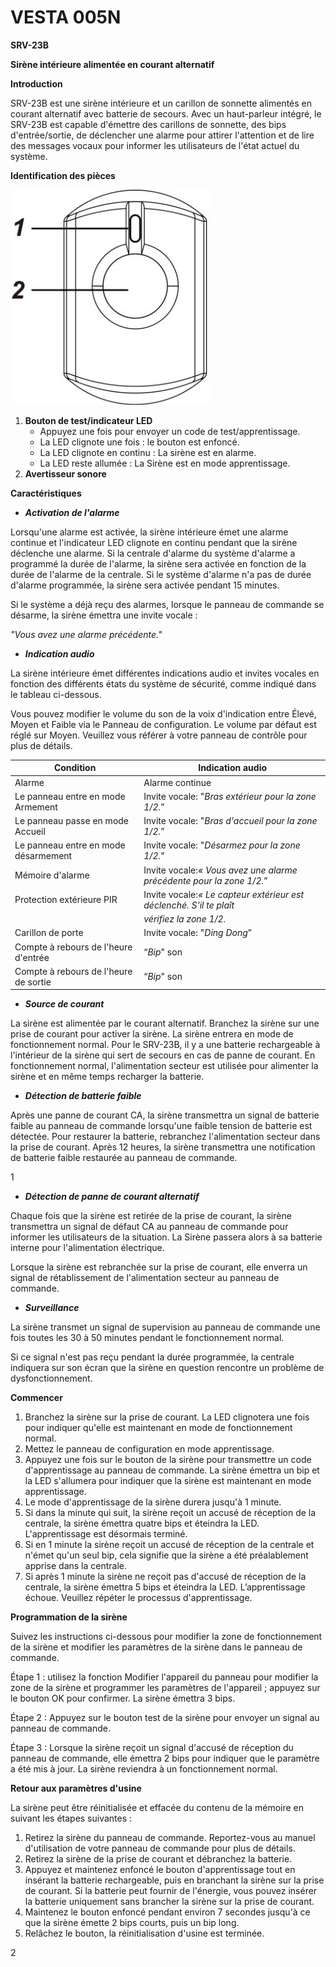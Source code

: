 # VESTA 005N

**SRV-23B**

**Sirène intérieure alimentée en courant alternatif**

**Introduction**

SRV-23B est une sirène intérieure et un carillon de sonnette alimentés en courant alternatif avec batterie de secours. Avec un haut-parleur intégré, le SRV-23B est capable d'émettre des carillons de sonnette, des bips d'entrée/sortie, de déclencher une alarme pour attirer l'attention et de lire des messages vocaux pour informer les utilisateurs de l'état actuel du système.

**Identification des pièces**

![](<.gitbook/assets/0 (20).jpeg>)

1.  **Bouton de test/indicateur LED**
    -   Appuyez une fois pour envoyer un code de test/apprentissage.
    -   La LED clignote une fois : le bouton est enfoncé.
    -   La LED clignote en continu : La sirène est en alarme.
    -   La LED reste allumée : La Sirène est en mode apprentissage.
2.  **Avertisseur sonore**

**Caractéristiques**

-   _**Activation de l'alarme**_

Lorsqu'une alarme est activée, la sirène intérieure émet une alarme continue et l'indicateur LED clignote en continu pendant que la sirène déclenche une alarme. Si la centrale d'alarme du système d'alarme a programmé la durée de l'alarme, la sirène sera activée en fonction de la durée de l'alarme de la centrale. Si le système d'alarme n'a pas de durée d'alarme programmée, la sirène sera activée pendant 15 minutes.

Si le système a déjà reçu des alarmes, lorsque le panneau de commande se désarme, la sirène émettra une invite vocale :

_"Vous avez une alarme précédente."_

-   _**Indication audio**_

La sirène intérieure émet différentes indications audio et invites vocales en fonction des différents états du système de sécurité, comme indiqué dans le tableau ci-dessous.

Vous pouvez modifier le volume du son de la voix d'indication entre Élevé, Moyen et Faible via le Panneau de configuration. Le volume par défaut est réglé sur Moyen. Veuillez vous référer à votre panneau de contrôle pour plus de détails.

| **Condition**                         | **Indication audio**                                                 |
| ------------------------------------- | -------------------------------------------------------------------- |
| Alarme                                | Alarme continue                                                      |
| Le panneau entre en mode Armement     | Invite vocale: "_Bras extérieur pour la zone 1/2._”                  |
| Le panneau passe en mode Accueil      | Invite vocale: "_Bras d'accueil pour la zone 1/2._”                  |
| Le panneau entre en mode désarmement  | Invite vocale: "_Désarmez pour la zone 1/2._”                        |
| Mémoire d'alarme                      | Invite vocale:_« Vous avez une alarme précédente pour la zone 1/2._” |
| Protection extérieure PIR             | Invite vocale:_« Le capteur extérieur est déclenché. S'il te plaît_  |
|                                       | _vérifiez la zone 1/2._                                              |
| Carillon de porte                     | Invite vocale: "_Ding Dong_”                                         |
| Compte à rebours de l'heure d'entrée  | “_Bip_" son                                                          |
| Compte à rebours de l'heure de sortie | “_Bip_" son                                                          |

-   _**Source de courant**_

La sirène est alimentée par le courant alternatif. Branchez la sirène sur une prise de courant pour activer la sirène. La sirène entrera en mode de fonctionnement normal. Pour le SRV-23B, il y a une batterie rechargeable à l'intérieur de la sirène qui sert de secours en cas de panne de courant. En fonctionnement normal, l'alimentation secteur est utilisée pour alimenter la sirène et en même temps recharger la batterie.

-   _**Détection de batterie faible**_

Après une panne de courant CA, la sirène transmettra un signal de batterie faible au panneau de commande lorsqu'une faible tension de batterie est détectée. Pour restaurer la batterie, rebranchez l'alimentation secteur dans la prise de courant. Après 12 heures, la sirène transmettra une notification de batterie faible restaurée au panneau de commande.

1

-   _**Détection de panne de courant alternatif**_

Chaque fois que la sirène est retirée de la prise de courant, la sirène transmettra un signal de défaut CA au panneau de commande pour informer les utilisateurs de la situation. La Sirène passera alors à sa batterie interne pour l'alimentation électrique.

Lorsque la sirène est rebranchée sur la prise de courant, elle enverra un signal de rétablissement de l'alimentation secteur au panneau de commande.

-   _**Surveillance**_

La sirène transmet un signal de supervision au panneau de commande une fois toutes les 30 à 50 minutes pendant le fonctionnement normal.

Si ce signal n'est pas reçu pendant la durée programmée, la centrale indiquera sur son écran que la sirène en question rencontre un problème de dysfonctionnement.

**Commencer**

1.  Branchez la sirène sur la prise de courant. La LED clignotera une fois pour indiquer qu'elle est maintenant en mode de fonctionnement normal.
2.  Mettez le panneau de configuration en mode apprentissage.
3.  Appuyez une fois sur le bouton de la sirène pour transmettre un code d'apprentissage au panneau de commande. La sirène émettra un bip et la LED s'allumera pour indiquer que la sirène est maintenant en mode apprentissage.
4.  Le mode d'apprentissage de la sirène durera jusqu'à 1 minute.
5.  Si dans la minute qui suit, la sirène reçoit un accusé de réception de la centrale, la sirène émettra quatre bips et éteindra la LED. L'apprentissage est désormais terminé.
6.  Si en 1 minute la sirène reçoit un accusé de réception de la centrale et n'émet qu'un seul bip, cela signifie que la sirène a été préalablement apprise dans la centrale.
7.  Si après 1 minute la sirène ne reçoit pas d'accusé de réception de la centrale, la sirène émettra 5 bips et éteindra la LED. L’apprentissage échoue. Veuillez répéter le processus d'apprentissage.

**Programmation de la sirène**

Suivez les instructions ci-dessous pour modifier la zone de fonctionnement de la sirène et modifier les paramètres de la sirène dans le panneau de commande.

Étape 1 : utilisez la fonction Modifier l'appareil du panneau pour modifier la zone de la sirène et programmer les paramètres de l'appareil ; appuyez sur le bouton OK pour confirmer. La sirène émettra 3 bips.

Étape 2 : Appuyez sur le bouton test de la sirène pour envoyer un signal au panneau de commande.

Étape 3 : Lorsque la sirène reçoit un signal d'accusé de réception du panneau de commande, elle émettra 2 bips pour indiquer que le paramètre a été mis à jour. La sirène reviendra à un fonctionnement normal.

**Retour aux paramètres d'usine**

La sirène peut être réinitialisée et effacée du contenu de la mémoire en suivant les étapes suivantes :

1.  Retirez la sirène du panneau de commande. Reportez-vous au manuel d'utilisation de votre panneau de commande pour plus de détails.
2.  Retirez la sirène de la prise de courant et débranchez la batterie.
3.  Appuyez et maintenez enfoncé le bouton d'apprentissage tout en insérant la batterie rechargeable, puis en branchant la sirène sur la prise de courant. Si la batterie peut fournir de l'énergie, vous pouvez insérer la batterie uniquement sans brancher la sirène sur la prise de courant.
4.  Maintenez le bouton enfoncé pendant environ 7 secondes jusqu'à ce que la sirène émette 2 bips courts, puis un bip long.
5.  Relâchez le bouton, la réinitialisation d'usine est terminée.

2
